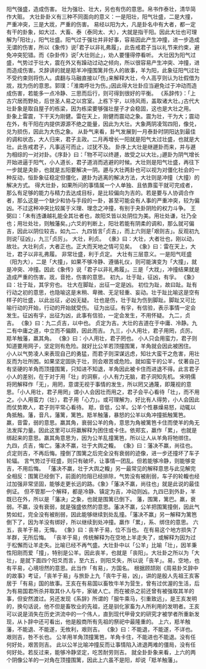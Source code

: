 阳气强盛，造成伤害。
壮为强壮、壮大，另也有伤的意思。帛书作泰壮，清华简作大赃。
大壮卦卦义有三种不同面向的意义：一是阳壮，阳气壮盛，二是大撞，严重冲突，三是大戕，严重的伤害。
易经以阳为大，凡是卦名中有大者，都一定有干的卦象，如大过、大畜、泰（泰同太、大），大就是指干阳。因此大壮也可理解为｢阳壮｣，阳气壮盛。阳气过于强壮并非好事，容易因此产生冲撞，进一步造成无谓的伤害，所以《象传》说｢君子以非礼弗履｣，此告戒君子当以礼节来约束，避免冲突犯错。而《杂卦传》说｢大壮则止｣，劝人要懂得停看听。
大壮因为阳气过盛，气势过于壮大，震在外又有躁动过动之倾向，所以很容易产生冲突、冲撞，进而造成伤害。爻辞讲的就是羝羊冲撞围篱并伤人的故事，羊为阳，此象征阳气过壮不受约束则将伤人。虞翻与马融直接以｢伤｣来解释大壮，今人高亨则认为壮假借为戕，戕为伤的意思。郭璞：｢淮南呼壮为伤。｣因此得大壮卦应当避免过于冲动而造成伤害，若能多一点冷静、三思而后行，则可得到很好的平衡。
《系辞传》：｢上古穴居而野处，后世圣人易之以宫室。上栋下宇，以待风雨，盖取诸大壮。｣古代大壮卦象是取自屋子的栋梁，因为栋梁要够强壮屋子才会稳固，这也是大壮之用。
卦象上雷震，下干天为刚健。雷在天上，刚健而震动之象。震为壮，干为大；震动在外，有干阳在内提供源源不绝之能量，因此为大壮。大象两阴凌驾四阳，像兑，兑为损伤，因此为大伤之象。
从卦气来看，卦气发展到一月泰卦时阴阳达到最佳的调和状态，大人归来，君子主政。二月再增长一阳就是阳气太过壮盛，也就是大壮。此告戒君子，凡事适可而止，过犹不及。
卦序上大壮是继遯卦而来，并与遯为相综的一对对卦。《序卦》曰：｢物不可以终遯，故受之以大壮。｣遯卦为阴气增长开始进逼于阳气，小人道长，君子道消而逃避的时候。大壮则是阳气壮盛，再往下一步就是夬卦，也就是五阳要解决一阴。遯与大壮两卦也可以视为对僵化社会的一种反动，恒卦象征稳定但僵化，遯卦为逃离的解决方法，大壮则是冲撞（大撞）的解决方式。
得大壮卦，如果所问的事情属一个人单独、且依靠蛮干就可完成者，那么有足够的能力与精力去达成目标，是比较偏向为吉的。若是要与人协调合作者，那么这是一个缺少和协与手段的一卦，甚至可能会有人事的严重冲突，较为偏凶。不过这种冲突比较属于义理、理念之冲撞，有别于夬卦阴险的权力斗争。
王弼曰：｢未有违谦越礼能全其壮者也，故阳爻皆以处阴位为美。用壮处谦，壮乃全也；用壮处壮，则触藩矣。｣六爻的判断上，阳壮若能有阴柔的调和，那么就可偏吉，因此以阴位较吉。如九二、九四皆言｢贞吉｣，而上六则是｢艰则吉｣。反观初九则说｢征凶｣，九三｢贞厉｣。
大壮，利贞。
《彖》曰：大壮，大者壮也，刚以动，故壮。大壮利贞，大者正也。正大而天地之情可见矣。
《象》曰：雷在天上，大壮，君子以非礼弗履。
非常壮盛，利于贞定。
大壮有三层意义。一是阳气旺盛（阳为大），二是「大撞」，如果不够冷静、遵循礼仪，则可能演变为「大撞」，就是冲突、冲撞。因此《象传》说「君子以非礼弗履」。三是「大戕」，冲撞结果就是造成严重的伤害。戕，音抢，伤害的意思。
初九，壮于趾，征凶，有孚。
《象》曰：壮于趾，其孚穷也。
壮大在脚趾，出征一定是凶。
初位为趾，故曰趾。趾有行动之初的意思，也隐喻这是末稍、卑微、无足轻重、妄动。壮于趾比喻这是空有样子的壮盛，以此出征，必凶无疑。
壮也是伤，壮于趾为伤到脚趾。脚趾又可比喻行动的开始，行动的开始就受伤。
征为出征。有孚，有信验，表示事情一定会发生。征凶有孚，出征为凶，此事有信验，一定会发生，不用怀疑。
九二，贞吉。
《象》曰：九二贞吉，以中也。
贞定为吉。大壮的吉道在于中庸、冷静。九二有中庸之道，中立而不偏颇，因此而吉。
九三，小人用壮，君子用罔，贞厉。羝羊触藩，羸其角。
《象》曰：小人用壮，君子罔也。
小人只会用蛮力，君子则知道要用网子，坚定则有危险。就好比公羊若顶撞围篱，羊角就会因此被困住。
小人以气势凌人来表现自己的勇猛，而君子则深谋远虑，知壮大蛮干之危害，用壮反而为壮所困。如果坚定固执于壮，则会艰苦或危险。就如蛮干的公羊，仗著自己有坚硬的羊角而顶撞围篱，只知进不知退，羊角因此被卡住而进退不得。此言君子小人的差别，在于对于用「壮」的洞察，小人有力无脑，君子洞知先机。
宋明儒将罔解释作「无」，用罔，意谓无视于事情的发生，所以罔又通蔑，即蔑视的意思。「小人用壮，君子用罔」谓小人会因壮而用之，君子会平心看待「壮」，而不用之。小人用蛮力（壮），君子用「心力」。或可理解为，好比有人得势，小人会因此而仗势欺人，君子则平常心看待。
羝，音低，公羊。公羊个性暴燥易怒，动辄以角抵触。藩，音凡，藩篱，篱笆。羝羊触藩，暴怒的公羊以角冲撞抵触篱笆。
羸，音雷，弱的意思。羸其角，衰弱公羊的角，意思为角被篱笆卡住而使羊的角无法发挥力量。因此这里可以将羸解释为困住或卡住。依郑玄，羸作「累」，也就是绑起来的意思。羸其角意思为，因为公羊乱撞篱笆，所以让人从羊角将牠绑住。
九四，贞吉，悔亡。藩决不羸，壮于大舆之輹。
《象》曰：藩决不羸，尚往也。
贞定则吉，不再后悔。撞倒了围篱之后完全没有衰弱的迹像，进一步还撞坏了车子轮辐。
言气势过于旺盛，则只有破坏，让事情一团乱。但若能够冷静，则能够变吉，不用后悔。
「藩决不羸，壮于大舆之輹」另一最常见的解释意思与此见解完全相反：围篱已经倒下，前面的险阻已经排除，气势没有被削弱，车子的轮輹也经过加强非常坚固，能够走更长远的路。《象》「藩决不羸，尚往也」就是此说的最佳例证。
但不管那一个解释，都是冷静、镇定为吉，冲动则凶。九四已到外卦，羊既已在外，所以是「藩决」之象，也就是围篱已倒下。
藩，围篱，篱巴。羸，衰弱。不羸，没有衰弱，就是强盛依然的意思。藩决不羸，公羊把围篱撞倒，因此气势如虹，完全没有被削弱，因此能够继续到处乱撞。「藩决不羸」另一解释为篱笆倒下了，因为羊没有绑好，所以继续到处冲撞。羸作「累」，系、绑住的意思。
六五，丧羊于易，无悔。
《象》曰：丧羊于易，位不当也。
在有易这个地方损失了羊群，无所后悔。
「丧羊于易」传统解释为在空地上羊走失了，或解释为因为过于松懈而让羊走失。比喻已经不再气盛。大壮卦中以「公羊」比喻「壮」，因羊秉性阳刚而爱「撞」，特别是公羊。因此丧羊，也就是「丧阳」。大壮卦之所以为「大壮」，是就下面四个阳爻而言，至六五，则阳爻失，所以说「丧羊」。易，空地，也有平易，心境坦然的意思。此当作「有易」，方国名。
根据顾颉刚《周易卦爻辞中的故事》考证，「丧羊于易」与旅卦上九「丧牛于易，凶」，讲的是殷人先祖王亥客居于「有易」国的故事。王亥在有易国以畜牧牛羊为营生，曾有过优渥的生活，后为有易国君所杀并取其仆人与牛，家破人亡。而在被杀之前还曾有被强取其羊的事，但安然渡过。另还发现《系辞》所谓的「服牛乘马，引重致远」，是王亥发明的，换句话说，他不但是畜牧业的先祖，还是驯化家畜为人所利用的发明者。王亥可以说是消失在历史洪流中的一个伟人，直到现代甲骨文的研究才被学者所重新发现，从卜辞中还可看出，他是殷商所有先祖的祭祀中最隆重的。
上六，羝羊触藩，不能退、不能遂，无攸利，艰则吉。
《象》曰：不能退，不能遂，不详也。艰则吉，咎不长也。
公羊用羊角顶撞篱笆，羊角卡住，不能进也不能退。没有任何好处，艰苦则吉。
此以公羊比喻冲撞反而让事情陷入进退两难的僵局，没有任何好处。若反过来，能够冷静坚定，吃苦耐劳则吉。
就全卦卦象来看，上六的两个阴像公羊的一对角在顶撞围篱，因此上六虽不是阳，却说「羝羊触藩」。